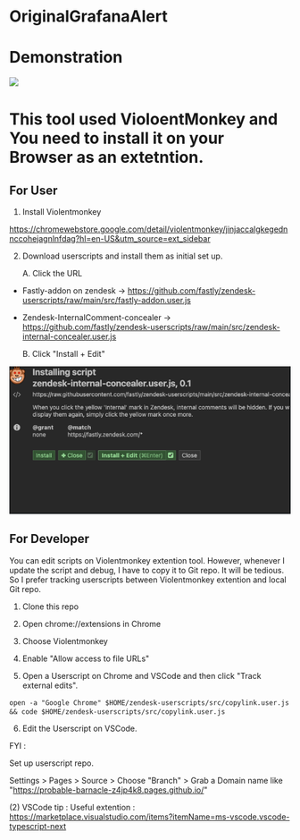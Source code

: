 
# OriginalGrafanaAlert

# Demonstration 
<img src="doc/webhook.gif" width="1200">


# This tool used VioloentMonkey and You need to install it on your Browser as an extetntion. 

## For User 
1. Install Violentmonkey

https://chromewebstore.google.com/detail/violentmonkey/jinjaccalgkegednnccohejagnlnfdag?hl=en-US&utm_source=ext_sidebar

2. Download userscripts and install them as initial set up.
   
   A. Click the URL
 - Fastly-addon on zendesk -> https://github.com/fastly/zendesk-userscripts/raw/main/src/fastly-addon.user.js
 - Zendesk-InternalComment-concealer -> https://github.com/fastly/zendesk-userscripts/raw/main/src/zendesk-internal-concealer.user.js
   
   B. Click "Install + Edit"

   
<img src="doc/ViolentMonkey.png" width="1200">

## For Developer 
You can edit scripts on Violentmonkey extention tool. However, whenever I update the script and debug, I have to copy it to Git repo. 
It will be tedious. So I prefer tracking userscripts between Violentmonkey extention and local Git repo. 


1. Clone this repo

2. Open chrome://extensions in Chrome 

3. Choose Violentmonkey

4. Enable "Allow access to file URLs"

5. Open a Userscript on Chrome and VSCode and then click "Track external edits". 

```
open -a "Google Chrome" $HOME/zendesk-userscripts/src/copylink.user.js && code $HOME/zendesk-userscripts/src/copylink.user.js
```

6. Edit the Userscript on VSCode.



FYI : 

Set up userscript repo. 

Settings > Pages > Source > Choose "Branch" > Grab a Domain name like "https://probable-barnacle-z4jp4k8.pages.github.io/" 

(2) 
VSCode tip : 
Useful extention : 
https://marketplace.visualstudio.com/items?itemName=ms-vscode.vscode-typescript-next
